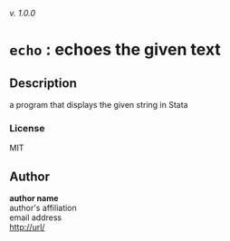 _v. 1.0.0_  

`echo` : echoes the given text
==============================

Description
-----------

a program that displays the given string in Stata

### License
MIT

Author
------

**author name**  
author's affiliation  
email address  
<http://url/>  
